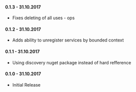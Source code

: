 #### 0.1.3 - 31.10.2017
* Fixes deleting of all uses - ops

#### 0.1.2 - 31.10.2017
* Adds ability to unregister services by bounded context

#### 0.1.1 - 31.10.2017
* Using discovery nuget package instead of hard refference

#### 0.1.0 - 31.10.2017
* Initial Release
